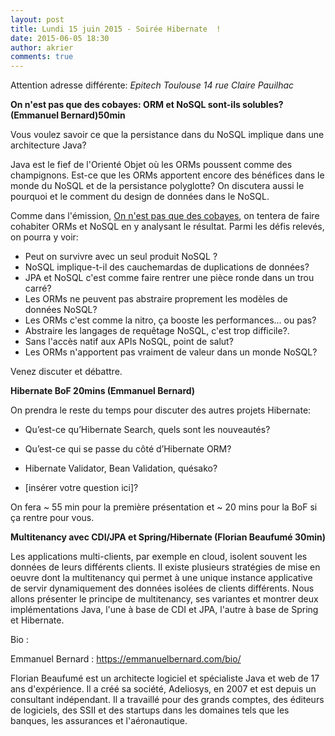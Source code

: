 ```yaml
---
layout: post
title: Lundi 15 juin 2015 - Soirée Hibernate  !
date: 2015-06-05 18:30
author: akrier
comments: true
---
```


Attention adresse différente: *Epitech Toulouse 14 rue Claire Pauilhac*

**On n'est pas que des cobayes: ORM et NoSQL sont-ils solubles? (Emmanuel Bernard)50min**

Vous voulez savoir ce que la persistance dans du NoSQL implique dans une architecture Java?

Java est le fief de l'Orienté Objet où les ORMs poussent comme des champignons. Est-ce que les ORMs apportent encore des bénéfices dans le monde du NoSQL et de la persistance polyglotte? On discutera aussi le pourquoi et le comment du design de données dans le NoSQL.

Comme dans l'émission, [On n'est pas que des cobayes](http://www.france5.fr/emissions/on-n-est-pas-que-des-cobayes), on tentera de faire cohabiter ORMs et NoSQL en y analysant le résultat.
Parmi les défis relevés, on pourra y voir:

* Peut on survivre avec un seul produit NoSQL ?
* NoSQL implique-t-il des cauchemardas de duplications de données?
* JPA et NoSQL c'est comme faire rentrer une pièce ronde dans un trou carré?
* Les ORMs ne peuvent pas abstraire proprement les modèles de données NoSQL?
* Les ORMs c'est comme la nitro, ça booste les performances... ou pas?
* Abstraire les langages de requêtage NoSQL, c'est trop difficile?.
* Sans l'accès natif aux APIs NoSQL, point de salut?
* Les ORMs n'apportent pas vraiment de valeur dans un monde NoSQL?

Venez discuter et débattre.

**Hibernate BoF 20mins (Emmanuel Bernard)**

On prendra le reste du temps pour discuter des autres projets Hibernate:

* Qu’est-ce qu’Hibernate Search, quels sont les nouveautés?

* Qu’est-ce qui se passe du côté d’Hibernate ORM?

* Hibernate Validator, Bean Validation, quésako?

* [insérer votre question ici]?

On fera ~ 55 min pour la première présentation et ~ 20 mins pour la BoF si ça rentre pour vous.

**Multitenancy avec CDI/JPA et Spring/Hibernate (Florian Beaufumé 30min)**

Les applications multi-clients, par exemple en cloud, isolent souvent les données de leurs différents clients. Il existe plusieurs stratégies de mise en oeuvre dont la multitenancy qui permet à une unique instance applicative de servir dynamiquement des données isolées de clients différents. Nous allons présenter le principe de multitenancy, ses variantes et montrer deux implémentations Java, l'une à base de CDI et JPA, l'autre à base de Spring et Hibernate.

Bio :

Emmanuel Bernard : https://emmanuelbernard.com/bio/

Florian Beaufumé est un architecte logiciel et spécialiste Java et web de 17 ans d'expérience. Il a créé sa société, Adeliosys, en 2007 et est depuis un consultant indépendant. Il a travaillé pour des grands comptes, des éditeurs de logiciels, des SSII et des startups dans les domaines tels que les banques, les assurances et l'aéronautique.

